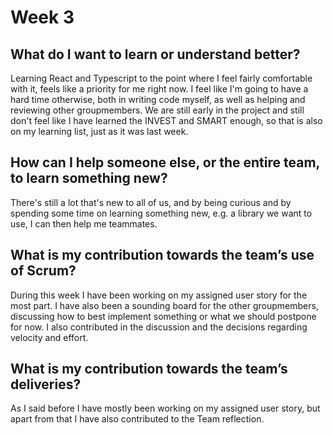 # Week 3

## What do I want to learn or understand better?
Learning React and Typescript to the point where I feel fairly comfortable with it, feels like a priority for me right now. I feel like I'm going to have a hard time
otherwise, both in writing code myself, as well as helping and reviewing other groupmembers. We are still early in the project and still don't feel like I have
learned the INVEST and SMART enough, so that is also on my learning list, just as it was last week.
  
## How can I help someone else, or the entire team, to learn something new?
There's still a lot that's new to all of us, and by being curious and by spending some time on learning something new, e.g. a library we want to use,
I can then help me teammates. 

## What is my contribution towards the team’s use of Scrum?
During this week I have been working on my assigned user story for the most part. I have also been a sounding board for the other groupmembers,
discussing how to best implement something or what we should postpone for now. I also contributed in the discussion and the decisions regarding
velocity and effort. 

## What is my contribution towards the team’s deliveries?
As I said before I have mostly been working on my assigned user story, but apart from that I have also contributed to the Team reflection.
